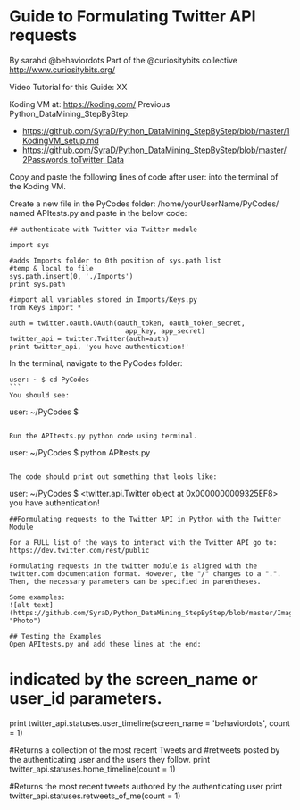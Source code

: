 # Guide to Formulating Twitter API requests
By sarahd @behaviordots
Part of the @curiositybits collective http://www.curiositybits.org/

Video Tutorial for this Guide: XX

Koding VM at: https://koding.com/
Previous Python_DataMining_StepByStep:
*   https://github.com/SyraD/Python_DataMining_StepByStep/blob/master/1KodingVM_setup.md
*   https://github.com/SyraD/Python_DataMining_StepByStep/blob/master/2Passwords_toTwitter_Data

Copy and paste the following lines of code after user: into the terminal of the Koding VM.


Create a new file in the PyCodes folder: /home/yourUserName/PyCodes/ 
named APItests.py and paste in the below code:

````
## authenticate with Twitter via Twitter module

import sys

#adds Imports folder to 0th position of sys.path list
#temp & local to file 
sys.path.insert(0, './Imports') 
print sys.path

#import all variables stored in Imports/Keys.py 
from Keys import * 

auth = twitter.oauth.OAuth(oauth_token, oauth_token_secret,
                             app_key, app_secret)
twitter_api = twitter.Twitter(auth=auth)
print twitter_api, 'you have authentication!'

````


In the terminal, navigate to the PyCodes folder:
````
user: ~ $ cd PyCodes
```
You should see:

````
user: ~/PyCodes $  

````

Run the APItests.py python code using terminal.
````
user: ~/PyCodes $  python APItests.py
````

The code should print out something that looks like:
````
user: ~/PyCodes $ <twitter.api.Twitter object at 0x0000000009325EF8> you have authentication!
````
##Formulating requests to the Twitter API in Python with the Twitter Module 

For a FULL list of the ways to interact with the Twitter API go to:
https://dev.twitter.com/rest/public

Formulating requests in the twitter module is aligned with the twitter.com documentation format. However, the "/" changes to a ".". Then, the necessary parameters can be specified in parentheses.

Some examples:
![alt text](https://github.com/SyraD/Python_DataMining_StepByStep/blob/master/Images_storage/API_Examples.jpg "Photo")

## Testing the Examples
Open APItests.py and add these lines at the end:

````
# indicated by the screen_name or user_id parameters.
print twitter_api.statuses.user_timeline(screen_name = 'behaviordots', count = 1)

#Returns a collection of the most recent Tweets and 
#retweets posted by the authenticating user and the users they follow.
print twitter_api.statuses.home_timeline(count = 1)

#Returns the most recent tweets authored by the authenticating user 
print twitter_api.statuses.retweets_of_me(count = 1)
 
 
````
